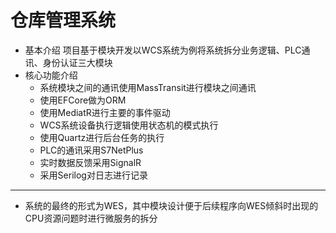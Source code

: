# 仓库管理系统
- 基本介绍
  项目基于模块开发以WCS系统为例将系统拆分业务逻辑、PLC通讯、身份认证三大模块
- 核心功能介绍
  - 系统模块之间的通讯使用MassTransit进行模块之间通讯
  - 使用EFCore做为ORM
  - 使用MediatR进行主要的事件驱动
  - WCS系统设备执行逻辑使用状态机的模式执行
  - 使用Quartz进行后台任务的执行
  - PLC的通讯采用S7NetPlus
  - 实时数据反馈采用SignalR
  - 采用Serilog对日志进行记录
---
- 系统的最终的形式为WES，其中模块设计便于后续程序向WES倾斜时出现的CPU资源问题时进行微服务的拆分
